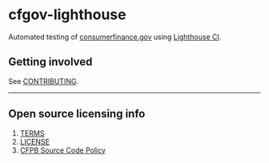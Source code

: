 # cfgov-lighthouse

Automated testing of [consumerfinance.gov](https://www.consumerfinance.gov) using [Lighthouse CI](https://github.com/GoogleChrome/lighthouse-ci/).

## Getting involved

See [CONTRIBUTING](CONTRIBUTING.md).

----

## Open source licensing info
1. [TERMS](TERMS.md)
2. [LICENSE](LICENSE)
3. [CFPB Source Code Policy](https://github.com/cfpb/source-code-policy/)

